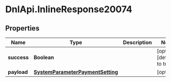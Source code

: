 # DnlApi.InlineResponse20074

## Properties
Name | Type | Description | Notes
------------ | ------------- | ------------- | -------------
**success** | **Boolean** |  | [optional] [default to true]
**payload** | [**SystemParameterPaymentSetting**](SystemParameterPaymentSetting.md) |  | [optional] 


